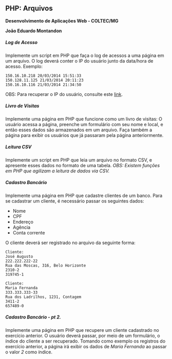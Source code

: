 ## PHP: Arquivos

**Desenvolvimento de Aplicações Web - COLTEC/MG**

**João Eduardo Montandon**

##### Log de Acesso

Implemente um script em PHP que faça o log de acessos a uma página em  um arquivo. O log deverá conter o IP do usuário junto da data/hora de acesso. Exemplo:
  
    150.16.10.218 20/03/2014 15:51:33
    150.128.11.125 21/03/2014 20:11:23
    150.16.10.116 21/03/2014 21:34:50
    
OBS: Para recuperar o IP do usuário, consulte este <a href="http://lmgtfy.com/?q=how+to+get+ip+php">link</a>.


##### Livro de Visitas
Implemente uma página em PHP que funcione como um livro de visitas: O usuário acessa a página, preenche um formulário com seu nome e local, e então esses dados são armazenados em um arquivo. Faça também a página para exibir os usuários que já passaram pela página anteriormente.

##### Leitura CSV

Implemente um script em PHP que leia um arquivo no formato CSV, e apresente esses dados no formato de uma tabela. *OBS: Existem funções em PHP que agilizam a leitura de dados via CSV.*

##### Cadastro Bancário

Implemente uma página em PHP que cadastre clientes de um banco. Para se cadastrar um cliente, é necessário passar os seguintes dados:
  * Nome
  * CPF
  * Endereço
  * Agência
  * Conta corrente
		
O cliente deverá ser registrado no arquivo da seguinte forma:

    Cliente:
    José Augusto
    222.222.222-22
    Rua das Moscas, 316, Belo Horizonte
    2310-2
    319745-1
    
    Cliente:
    Maria Fernanda
    333.333.333-33
    Rua dos Ladrilhos, 1231, Contagem
    3411-2
    657489-0


##### Cadastro Bancário - pt 2.

Implemente uma página em PHP que recupere um cliente cadastrado no exercício anterior. O usuário deverá passar, por meio de um formulário, o índice do cliente a ser recuperado. Tomando como exemplo os registros do exercício anterior, a página irá exibir os dados de *Maria Fernanda* ao passar o valor *2* como índice.
